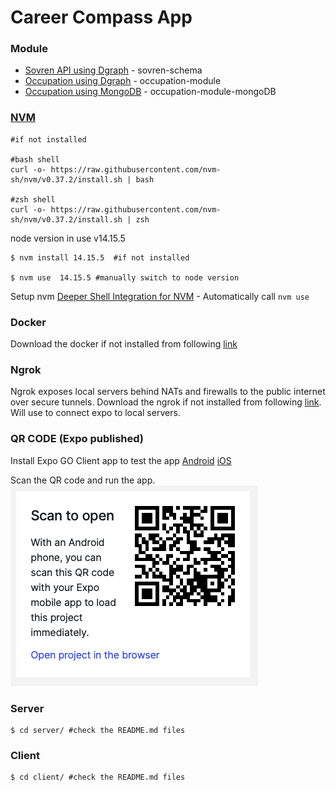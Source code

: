 # Career Compass App

### Module

- [Sovren API using Dgraph](https://github.com/ikigai-app/career-compass/tree/sovren-schema) - sovren-schema
- [Occupation using Dgraph](https://github.com/ikigai-app/career-compass/commits/occupation-module) - occupation-module
- [Occupation using MongoDB](https://github.com/ikigai-app/career-compass/commits/occupation-module-mongoDB) - occupation-module-mongoDB



### [NVM](https://github.com/nvm-sh/nvm#installing-and-updating)

```shell
#if not installed

#bash shell
curl -o- https://raw.githubusercontent.com/nvm-sh/nvm/v0.37.2/install.sh | bash

#zsh shell
curl -o- https://raw.githubusercontent.com/nvm-sh/nvm/v0.37.2/install.sh | zsh

```

node version in use v14.15.5

```shell
$ nvm install 14.15.5  #if not installed

$ nvm use  14.15.5 #manually switch to node version
```

Setup nvm [Deeper Shell Integration for NVM](https://github.com/nvm-sh/nvm#deeper-shell-integration) - Automatically call `nvm use`

### Docker

Download the docker if not installed from following [link](https://www.docker.com/products/docker-desktop)

### Ngrok

Ngrok exposes local servers behind NATs and firewalls to the public internet over secure tunnels. Download the ngrok if not installed from following [link](https://ngrok.com/download). Will use to connect expo to local servers.

### QR CODE (Expo published)

Install Expo GO Client app to test the app [Android](https://play.google.com/store/apps/details?id=host.exp.exponent&hl=en_IN&gl=US) [iOS](https://apps.apple.com/us/app/expo-go/id982107779)

Scan the QR code and run the app.
<img src="./QR.png" alt="QRcode"/>

### Server

```shell
$ cd server/ #check the README.md files
```

### Client

```shell
$ cd client/ #check the README.md files
```
